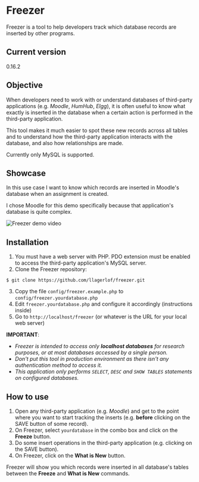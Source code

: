 # Freezer
Freezer is a tool to help developers track which database records are inserted by other programs.

## Current version
0.16.2

## Objective
When developers need to work with or understand databases of third-party applications (e.g. *Moodle*, *HumHub*, *Elgg*), it is often useful to know what exactly is inserted in the database when a certain action is performed in the third-party application.

This tool makes it much easier to spot these new records across all tables and to understand how the third-party application interacts with the database, and also how relationships are made.

Currently only MySQL is supported.

## Showcase

In this use case I want to know which records are inserted in Moodle's database when an assignment is created.

I chose Moodle for this demo specifically because that application's database is quite complex.

![Freezer demo video](https://i.imgur.com/TgJOIfd.gif)

## Installation
1. You must have a web server with PHP. PDO extension must be enabled to access the third-party application's MySQL server.
2. Clone the Freezer repository:

```
$ git clone https://github.com/llagerlof/freezer.git
```

3. Copy the file `config/freezer.example.php` to `config/freezer.yourdatabase.php`
4. Edit `freezer.yourdatabase.php` and configure it accordingly (instructions inside)
5. Go to `http://localhost/freezer` (or whatever is the URL for your local web server)

**IMPORTANT**:
- *Freezer is intended to access only **localhost databases** for research purposes, or at most databases accessed by a single person.*
- *Don't put this tool in production environment as there isn't any authentication method to access it.*
- *This application only performs `SELECT`, `DESC` and `SHOW TABLES` statements on configured databases.*

## How to use
1. Open any third-party application (e.g. *Moodle*) and get to the point where you want to start tracking the inserts (e.g. **before** clicking on the SAVE button of some record).
2. On Freezer, select `yourdatabase` in the combo box and click on the **Freeze** button.
3. Do some insert operations in the third-party application (e.g. clicking on the SAVE button).
4. On Freezer, click on the **What is New** button.

Freezer will show you which records were inserted in all database's tables between the **Freeze** and **What is New** commands.
